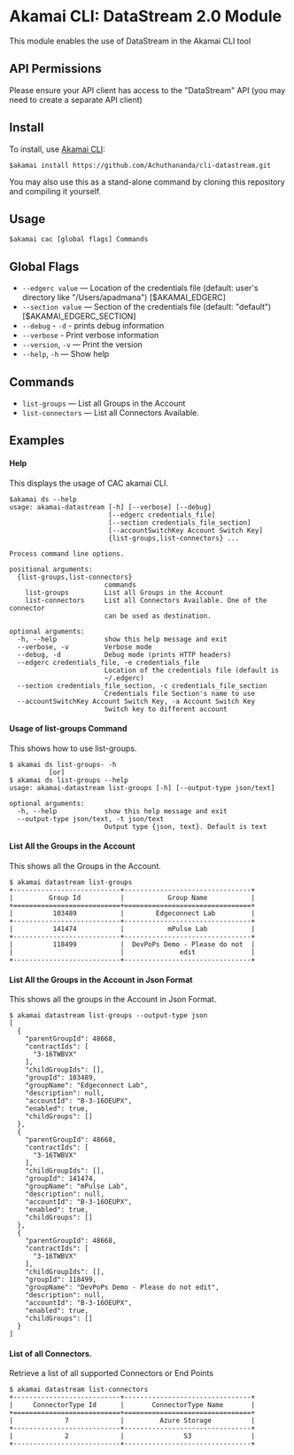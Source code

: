 # Akamai CLI: DataStream 2.0 Module

This module enables the use of DataStream in the Akamai CLI tool

## API Permissions

Please ensure your API client has access to the "DataStream" API (you may need to create a separate API client)

## Install

To install, use [Akamai CLI](https://github.com/akamai/cli):

```
$akamai install https://github.com/Achuthananda/cli-datastream.git
```

You may also use this as a stand-alone command by cloning this repository
and compiling it yourself.

## Usage

```
$akamai cac [global flags] Commands
```

## Global Flags
- `--edgerc value` — Location of the credentials file (default: user's directory like "/Users/apadmana") [$AKAMAI_EDGERC]
- `--section value` — Section of the credentials file (default: "default") [$AKAMAI_EDGERC_SECTION]
- `--debug` - `-d` - prints debug information
- `--verbose` - Print verbose information
- `--version`, `-v` — Print the version
- `--help`, `-h` — Show help

## Commands  
- `list-groups` —   List all Groups in the Account
- `list-connectors` — List all Connectors Available.


## Examples

#### Help
This displays the usage of CAC akamai CLI.
```
$akamai ds --help
usage: akamai-datastream [-h] [--verbose] [--debug]
                         [--edgerc credentials_file]
                         [--section credentials_file_section]
                         [--accountSwitchKey Account Switch Key]
                         {list-groups,list-connectors} ...

Process command line options.

positional arguments:
  {list-groups,list-connectors}
                        commands
    list-groups         List all Groups in the Account
    list-connectors     List all Connectors Available. One of the connector
                        can be used as destination.

optional arguments:
  -h, --help            show this help message and exit
  --verbose, -v         Verbose mode
  --debug, -d           Debug mode (prints HTTP headers)
  --edgerc credentials_file, -e credentials_file
                        Location of the credentials file (default is
                        ~/.edgerc)
  --section credentials_file_section, -c credentials_file_section
                        Credentials file Section's name to use
  --accountSwitchKey Account Switch Key, -a Account Switch Key
                        Switch key to different account

```

#### Usage of list-groups Command
This shows how to use list-groups.
```
$ akamai ds list-groups- -h
          [or]
$ akamai ds list-groups --help
usage: akamai-datastream list-groups [-h] [--output-type json/text]

optional arguments:
  -h, --help            show this help message and exit
  --output-type json/text, -t json/text
                        Output type {json, text}. Default is text
```


#### List All the Groups in the Account
This shows all the Groups in the Account.
```
$ akamai datastream list-groups
+---------------------------+--------------------------------+
|         Group Id          |           Group Name           |
+===========================+================================+
|          103489           |        Edgeconnect Lab         |
+---------------------------+--------------------------------+
|          141474           |           mPulse Lab           |
+---------------------------+--------------------------------+
|          118499           |  DevPoPs Demo - Please do not  |
|                           |              edit              |
+---------------------------+--------------------------------+
```

#### List All the Groups in the Account in Json Format
This shows all the groups in the Account in Json Format.
```
$ akamai datastream list-groups --output-type json
[
  {
    "parentGroupId": 48668,
    "contractIds": [
      "3-16TWBVX"
    ],
    "childGroupIds": [],
    "groupId": 103489,
    "groupName": "Edgeconnect Lab",
    "description": null,
    "accountId": "B-3-16OEUPX",
    "enabled": true,
    "childGroups": []
  },
  {
    "parentGroupId": 48668,
    "contractIds": [
      "3-16TWBVX"
    ],
    "childGroupIds": [],
    "groupId": 141474,
    "groupName": "mPulse Lab",
    "description": null,
    "accountId": "B-3-16OEUPX",
    "enabled": true,
    "childGroups": []
  },
  {
    "parentGroupId": 48668,
    "contractIds": [
      "3-16TWBVX"
    ],
    "childGroupIds": [],
    "groupId": 118499,
    "groupName": "DevPoPs Demo - Please do not edit",
    "description": null,
    "accountId": "B-3-16OEUPX",
    "enabled": true,
    "childGroups": []
  }
]
```

#### List of all Connectors.
Retrieve a list of all supported Connectors or End Points
```
$ akamai datastream list-connectors
+---------------------------+--------------------------------+
|     ConnectorType Id      |       ConnectorType Name       |
+===========================+================================+
|             7             |         Azure Storage          |
+---------------------------+--------------------------------+
|             2             |               S3               |
+---------------------------+--------------------------------+
```
